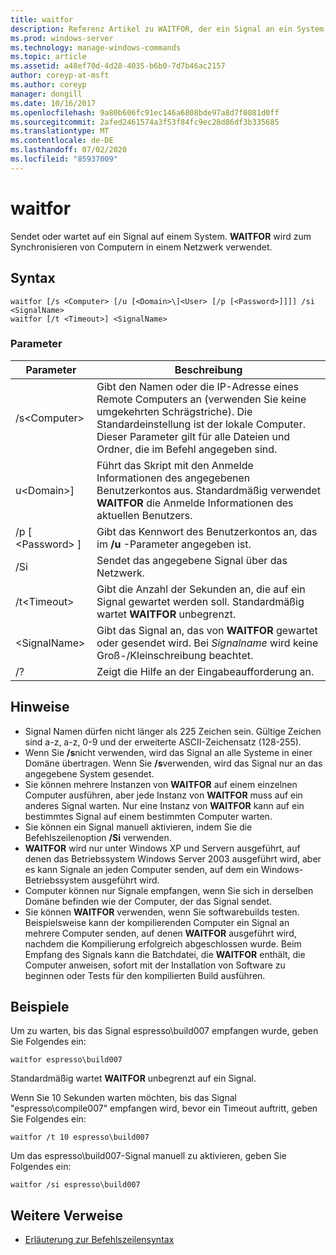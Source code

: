 ```yaml
---
title: waitfor
description: Referenz Artikel zu WAITFOR, der ein Signal an ein System sendet oder darauf wartet. **WAITFOR** wird zum Synchronisieren von Computern in einem Netzwerk verwendet.
ms.prod: windows-server
ms.technology: manage-windows-commands
ms.topic: article
ms.assetid: a48ef70d-4d28-4035-b6b0-7d7b46ac2157
author: coreyp-at-msft
ms.author: coreyp
manager: dongill
ms.date: 10/16/2017
ms.openlocfilehash: 9a80b606fc91ec146a6808bde97a8d7f0081d0ff
ms.sourcegitcommit: 2afed2461574a3f53f84fc9ec28d86df3b335685
ms.translationtype: MT
ms.contentlocale: de-DE
ms.lasthandoff: 07/02/2020
ms.locfileid: "85937009"
---
```

# <a name="waitfor"></a>waitfor



Sendet oder wartet auf ein Signal auf einem System. **WAITFOR** wird zum Synchronisieren von Computern in einem Netzwerk verwendet.



## <a name="syntax"></a>Syntax

```
waitfor [/s <Computer> [/u [<Domain>\]<User> [/p [<Password>]]]] /si <SignalName>
waitfor [/t <Timeout>] <SignalName>
```

### <a name="parameters"></a>Parameter

|       Parameter       |                                                                                         Beschreibung                                                                                          |
|-----------------------|----------------------------------------------------------------------------------------------------------------------------------------------------------------------------------------------|
|    /s\<Computer>     | Gibt den Namen oder die IP-Adresse eines Remote Computers an (verwenden Sie keine umgekehrten Schrägstriche). Die Standardeinstellung ist der lokale Computer. Dieser Parameter gilt für alle Dateien und Ordner, die im Befehl angegeben sind. |
| u\<Domain>\]<User> |                              Führt das Skript mit den Anmelde Informationen des angegebenen Benutzerkontos aus. Standardmäßig verwendet **WAITFOR** die Anmelde Informationen des aktuellen Benutzers.                               |
|   /p [ \<Password> ]    |                                                    Gibt das Kennwort des Benutzerkontos an, das im **/u** -Parameter angegeben ist.                                                     |
|          /Si          |                                                                        Sendet das angegebene Signal über das Netzwerk.                                                                        |
|     /t\<Timeout>     |                                              Gibt die Anzahl der Sekunden an, die auf ein Signal gewartet werden soll. Standardmäßig wartet **WAITFOR** unbegrenzt.                                               |
|     \<SignalName>     |                                                Gibt das Signal an, das von **WAITFOR** gewartet oder gesendet wird. Bei *Signalname* wird keine Groß-/Kleinschreibung beachtet.                                                 |
|          /?           |                                                                             Zeigt die Hilfe an der Eingabeaufforderung an.                                                                             |

## <a name="remarks"></a>Hinweise

-   Signal Namen dürfen nicht länger als 225 Zeichen sein. Gültige Zeichen sind a-z, a-z, 0-9 und der erweiterte ASCII-Zeichensatz (128-255).
-   Wenn Sie **/s**nicht verwenden, wird das Signal an alle Systeme in einer Domäne übertragen. Wenn Sie **/s**verwenden, wird das Signal nur an das angegebene System gesendet.
-   Sie können mehrere Instanzen von **WAITFOR** auf einem einzelnen Computer ausführen, aber jede Instanz von **WAITFOR** muss auf ein anderes Signal warten. Nur eine Instanz von **WAITFOR** kann auf ein bestimmtes Signal auf einem bestimmten Computer warten.
-   Sie können ein Signal manuell aktivieren, indem Sie die Befehlszeilenoption **/Si** verwenden.
-   **WAITFOR** wird nur unter Windows XP und Servern ausgeführt, auf denen das Betriebssystem Windows Server 2003 ausgeführt wird, aber es kann Signale an jeden Computer senden, auf dem ein Windows-Betriebssystem ausgeführt wird.
-   Computer können nur Signale empfangen, wenn Sie sich in derselben Domäne befinden wie der Computer, der das Signal sendet.
-   Sie können **WAITFOR** verwenden, wenn Sie softwarebuilds testen. Beispielsweise kann der kompilierenden Computer ein Signal an mehrere Computer senden, auf denen **WAITFOR** ausgeführt wird, nachdem die Kompilierung erfolgreich abgeschlossen wurde. Beim Empfang des Signals kann die Batchdatei, die **WAITFOR** enthält, die Computer anweisen, sofort mit der Installation von Software zu beginnen oder Tests für den kompilierten Build ausführen.

## <a name="examples"></a>Beispiele

Um zu warten, bis das Signal espresso\build007 empfangen wurde, geben Sie Folgendes ein:
```
waitfor espresso\build007
```
Standardmäßig wartet **WAITFOR** unbegrenzt auf ein Signal.

Wenn Sie 10 Sekunden warten möchten, bis das Signal "espresso\compile007" empfangen wird, bevor ein Timeout auftritt, geben Sie Folgendes ein:
```
waitfor /t 10 espresso\build007
```
Um das espresso\build007-Signal manuell zu aktivieren, geben Sie Folgendes ein:
```
waitfor /si espresso\build007
```

## <a name="additional-references"></a>Weitere Verweise

- [Erläuterung zur Befehlszeilensyntax](command-line-syntax-key.md)